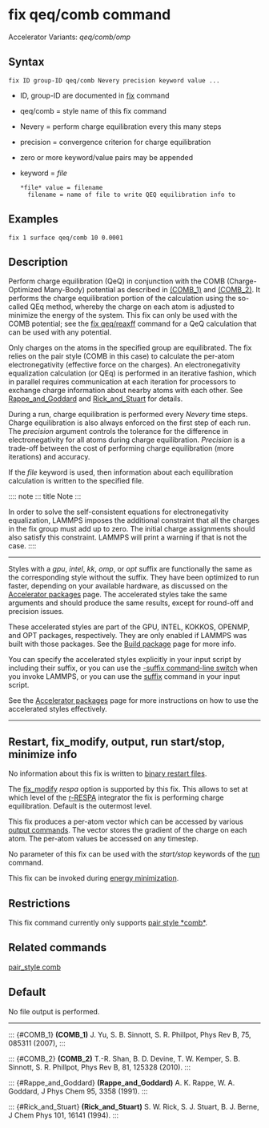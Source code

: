 # fix qeq/comb command

Accelerator Variants: *qeq/comb/omp*

## Syntax

    fix ID group-ID qeq/comb Nevery precision keyword value ...

-   ID, group-ID are documented in [fix](fix) command

-   qeq/comb = style name of this fix command

-   Nevery = perform charge equilibration every this many steps

-   precision = convergence criterion for charge equilibration

-   zero or more keyword/value pairs may be appended

-   keyword = *file*

        *file* value = filename
          filename = name of file to write QEQ equilibration info to

## Examples

``` LAMMPS
fix 1 surface qeq/comb 10 0.0001
```

## Description

Perform charge equilibration (QeQ) in conjunction with the COMB
(Charge-Optimized Many-Body) potential as described in
[(COMB_1)](COMB_1) and [(COMB_2)](COMB_2). It performs the charge
equilibration portion of the calculation using the so-called QEq method,
whereby the charge on each atom is adjusted to minimize the energy of
the system. This fix can only be used with the COMB potential; see the
[fix qeq/reaxff](fix_qeq_reaxff) command for a QeQ calculation that can
be used with any potential.

Only charges on the atoms in the specified group are equilibrated. The
fix relies on the pair style (COMB in this case) to calculate the
per-atom electronegativity (effective force on the charges). An
electronegativity equalization calculation (or QEq) is performed in an
iterative fashion, which in parallel requires communication at each
iteration for processors to exchange charge information about nearby
atoms with each other. See [Rappe_and_Goddard](Rappe_and_Goddard) and
[Rick_and_Stuart](Rick_and_Stuart) for details.

During a run, charge equilibration is performed every *Nevery* time
steps. Charge equilibration is also always enforced on the first step of
each run. The *precision* argument controls the tolerance for the
difference in electronegativity for all atoms during charge
equilibration. *Precision* is a trade-off between the cost of performing
charge equilibration (more iterations) and accuracy.

If the *file* keyword is used, then information about each equilibration
calculation is written to the specified file.

:::: note
::: title
Note
:::

In order to solve the self-consistent equations for electronegativity
equalization, LAMMPS imposes the additional constraint that all the
charges in the fix group must add up to zero. The initial charge
assignments should also satisfy this constraint. LAMMPS will print a
warning if that is not the case.
::::

------------------------------------------------------------------------

Styles with a *gpu*, *intel*, *kk*, *omp*, or *opt* suffix are
functionally the same as the corresponding style without the suffix.
They have been optimized to run faster, depending on your available
hardware, as discussed on the [Accelerator packages](Speed_packages)
page. The accelerated styles take the same arguments and should produce
the same results, except for round-off and precision issues.

These accelerated styles are part of the GPU, INTEL, KOKKOS, OPENMP, and
OPT packages, respectively. They are only enabled if LAMMPS was built
with those packages. See the [Build package](Build_package) page for
more info.

You can specify the accelerated styles explicitly in your input script
by including their suffix, or you can use the [-suffix command-line
switch](Run_options) when you invoke LAMMPS, or you can use the
[suffix](suffix) command in your input script.

See the [Accelerator packages](Speed_packages) page for more
instructions on how to use the accelerated styles effectively.

------------------------------------------------------------------------

## Restart, fix_modify, output, run start/stop, minimize info

No information about this fix is written to [binary restart
files](restart).

The [fix_modify](fix_modify) *respa* option is supported by this fix.
This allows to set at which level of the [r-RESPA](run_style) integrator
the fix is performing charge equilibration. Default is the outermost
level.

This fix produces a per-atom vector which can be accessed by various
[output commands](Howto_output). The vector stores the gradient of the
charge on each atom. The per-atom values be accessed on any timestep.

No parameter of this fix can be used with the *start/stop* keywords of
the [run](run) command.

This fix can be invoked during [energy minimization](minimize).

## Restrictions

This fix command currently only supports [pair style
\*comb\*](pair_comb).

## Related commands

[pair_style comb](pair_comb)

## Default

No file output is performed.

------------------------------------------------------------------------

::: {#COMB_1}
**(COMB_1)** J. Yu, S. B. Sinnott, S. R. Phillpot, Phys Rev B, 75,
085311 (2007),
:::

::: {#COMB_2}
**(COMB_2)** T.-R. Shan, B. D. Devine, T. W. Kemper, S. B. Sinnott, S.
R. Phillpot, Phys Rev B, 81, 125328 (2010).
:::

::: {#Rappe_and_Goddard}
**(Rappe_and_Goddard)** A. K. Rappe, W. A. Goddard, J Phys Chem 95, 3358
(1991).
:::

::: {#Rick_and_Stuart}
**(Rick_and_Stuart)** S. W. Rick, S. J. Stuart, B. J. Berne, J Chem Phys
101, 16141 (1994).
:::
